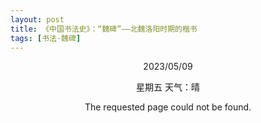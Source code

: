 ```yaml
---
layout: post
title: 《中国书法史》：“魏碑”——北魏洛阳时期的楷书 
tags: [书法·魏碑]
---
```



<style type="text/css" media="screen">
  .container {
    margin: 1em auto;
    max-width: 60em;
    text-align: center;
  }
  h1 {
    margin: 30px 0;
    font-size: 2em;
    line-height: 1;
    letter-spacing: -1px;
  }
</style>

<div class="container">
  <p>2023/05/09<p><p>星期五  天气：晴<p>

  <p>The requested page could not be found.</p>

